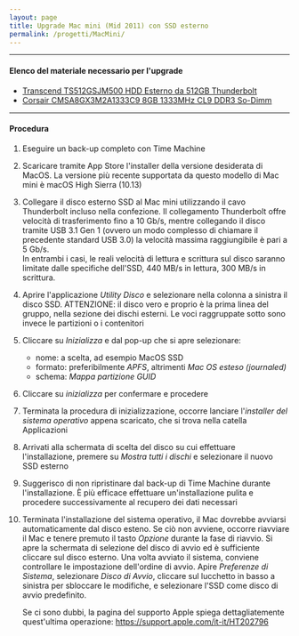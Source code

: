 ```yaml
---
layout: page
title: Upgrade Mac mini (Mid 2011) con SSD esterno
permalink: /progetti/MacMini/
---
```

   
- - -
  
#### Elenco del materiale necessario per l'upgrade
  
  
* [Transcend TS512GSJM500 HDD Esterno da 512GB Thunderbolt](https://amzn.to/2DoTC05)
* [Corsair CMSA8GX3M2A1333C9 8GB 1333MHz CL9 DDR3 So-Dimm](https://amzn.to/2uEW4KI)
  
  
- - -
  
#### Procedura
  
  
1. Eseguire un back-up completo con Time Machine

2. Scaricare tramite App Store l'installer della versione desiderata di MacOS. La versione più recente supportata da questo modello di Mac mini è macOS High Sierra (10.13)

3. Collegare il disco esterno SSD al Mac mini utilizzando il cavo Thunderbolt incluso nella confezione. Il collegamento Thunderbolt offre velocità di trasferimento fino a 10 Gb/s, mentre collegando il disco tramite USB 3.1 Gen 1 (ovvero un modo complesso di chiamare il precedente standard USB 3.0) la velocità massima raggiungibile è pari a 5 Gb/s.  
    In entrambi i casi, le reali velocità di lettura e scrittura sul disco saranno limitate dalle specifiche dell'SSD, 440 MB/s in lettura, 300 MB/s in scrittura.

4. Aprire l'applicazione *Utility Disco* e selezionare nella colonna a sinistra il disco SSD. ATTENZIONE: il disco vero e proprio è la prima linea del gruppo, nella sezione dei dischi esterni. Le voci raggruppate sotto sono invece le partizioni o i contenitori

5. Cliccare su *Inizializza* e dal pop-up che si apre selezionare:
    * nome: a scelta, ad esempio MacOS SSD
    * formato: preferibilmente *APFS*, altrimenti *Mac OS esteso (journaled)*
    * schema: *Mappa partizione GUID*
    
6. Cliccare su *inizializza* per confermare e procedere

7. Terminata la procedura di inizializzazione, occorre lanciare l'*installer del sistema operativo* appena scaricato, che si trova nella catella Applicazioni

8. Arrivati alla schermata di scelta del disco su cui effettuare l'installazione, premere su *Mostra tutti i dischi* e selezionare il nuovo SSD esterno

9. Suggerisco di non ripristinare dal back-up di Time Machine durante l'installazione. È più efficace effettuare un'installazione pulita e procedere successivamente al recupero dei dati necessari

10. Terminata l'installazione del sistema operativo, il Mac dovrebbe avviarsi automaticamente dal disco esteno. Se ciò non avviene, occorre riavviare il Mac e tenere premuto il tasto *Opzione* durante la fase di riavvio. Si apre la schermata di selezione del disco di avvio ed è sufficiente cliccare sul disco esterno. Una volta avviato il sistema, conviene controllare le impostazione dell'ordine di avvio. Apire *Preferenze di Sistema*, selezionare *Disco di Avvio*, cliccare sul lucchetto in basso a sinistra per sbloccare le modifiche, e selezionare l'SSD come disco di avvio predefinito.

    Se ci sono dubbi, la pagina del supporto Apple spiega dettagliatemente quest'ultima operazione: https://support.apple.com/it-it/HT202796
